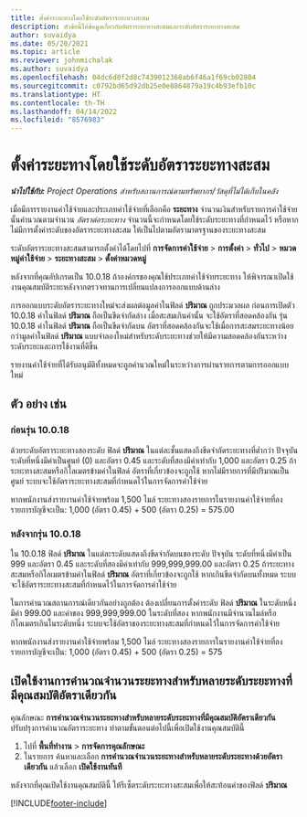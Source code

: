 ```yaml
---
title: ตั้งค่าระยะทางโดยใช้ระดับอัตราระยะทางสะสม
description: หัวข้อนี้ให้ข้อมูลเกี่ยวกับอัตราระยะทางสะสมและระดับอัตราระยะทางสะสม
author: suvaidya
ms.date: 05/20/2021
ms.topic: article
ms.reviewer: johnmichalak
ms.author: suvaidya
ms.openlocfilehash: 04dc6d0f2d8c7439012368ab6f46a1f69cb02804
ms.sourcegitcommit: c0792bd65d92db25e0e8864879a19c4b93efb10c
ms.translationtype: HT
ms.contentlocale: th-TH
ms.lasthandoff: 04/14/2022
ms.locfileid: "8576983"
---
```

# <a name="set-up-mileage-using-mileage-rate-tiers"></a>ตั้งค่าระยะทางโดยใช้ระดับอัตราระยะทางสะสม

_**นำไปใช้กับ:** Project Operations สำหรับสถานการณ์ตามทรัพยากร/วัสดุที่ไม่ได้เก็บในคลัง_

เมื่อมีการรายงานค่าใช้จ่ายและประเภทค่าใช้จ่ายที่เลือกคือ **ระยะทาง** จำนวนเงินสำหรับรายการค่าใช้จ่ายนั้นคำนวณตามจำนวน *อัตราต่อระยะทาง* จำนวนนี้จะกำหนดโดยใช้ระดับระยะทางที่กำหนดไว้ หรือหากไม่มีการตั้งค่าระดับของอัตราระยะทางสะสม ให้เป็นไปตามอัตรามาตรฐานของระยะทางสะสม 

ระดับอัตราระยะทางสะสมสามารถตั้งค่าได้โดยไปที่ **การจัดการค่าใช้จ่าย** > **การตั้งค่า** > **ทั่วไป** > **หมวดหมู่ค่าใช้จ่าย** > **ระยะทางสะสม** > **ตั้งค่าหมวดหมู่**

หลังจากที่คุณอัปเกรดเป็น 10.0.18 ถ้าองค์กรของคุณใช้ประเภทค่าใช้จ่ายระยะทาง ให้พิจารณาเปิดใช้งานคุณสมบัติระยะหลังจากตรวจทานการเปลี่ยนแปลงการออกแบบด้านล่าง 

การออกแบบระดับอัตราระยะทางใหม่จะส่งผลต่อมูลค่าในฟิลด์ **ปริมาณ** ถูกประมวลผล ก่อนการเปิดตัว 10.0.18 ค่าในฟิลด์ **ปริมาณ** ถือเป็นขีดจำกัดล่าง เมื่อสะสมเกินค่านั้น จะใช้อัตราที่สอดคล้องกัน  รุ่น 10.0.18 ค่าในฟิลด์ **ปริมาณ** ถือเป็นขีดจำกัดบน อัตราที่สอดคล้องกันจะใช้เมื่อการสะสมระยะทางน้อยกว่ามูลค่าในฟิลด์ **ปริมาณ**  แบบจำลองใหม่สำหรับระดับระยะทางช่วยให้มีความสอดคล้องกันระหว่างระดับระยะและการใช้งานที่ดีขึ้น   

รายงานค่าใช้จ่ายที่ได้รับอนุมัติทั้งหมดจะถูกคำนวณใหม่ในระหว่างการผ่านรายการตามการออกแบบใหม่

## <a name="example"></a>ตัว อย่าง เช่น
 
### <a name="before-version-10018"></a>ก่อนรุ่น 10.0.18
ด้วยระดับอัตราระยะทางสองระดับ ฟิลด์ **ปริมาณ** ในแต่ละชั้นแสดงถึงขีดจำกัดระยะทางที่ต่ำกว่า ปัจจุบัน ระดับที่หนึ่งมีค่าเป็นศูนย์ (0) และอัตรา 0.45 และระดับที่สองมีค่าเท่ากับ 1,000 และอัตรา 0.25 ถ้าระยะทางสะสมหรือกิโลเมตรข้ามค่าในฟิลด์ อัตราที่เกี่ยวข้องจะถูกใช้ หากไม่มีรายการที่มีปริมาณเป็นศูนย์ ระบบจะใช้อัตราระยะทางสะสมที่กำหนดไว้ในการจัดการค่าใช้จ่าย 
 
หากพนักงานส่งรายงานค่าใช้จ่ายพร้อม 1,500 ไมล์ ระยะทางสองรายการในรายงานค่าใช้จ่ายที่ลงรายการบัญชีจะเป็น: 1,000 (อัตรา 0.45) + 500 (อัตรา 0.25) = 575.00

### <a name="after-version-10018"></a>หลังจากรุ่น 10.0.18
ใน 10.0.18 ฟิลด์ **ปริมาณ** ในแต่ละระดับแสดงถึงขีดจำกัดบนของระดับ ปัจจุบัน ระดับที่หนึ่งมีค่าเป็น 999 และอัตรา 0.45 และระดับที่สองมีค่าเท่ากับ 999,999,999.00 และอัตรา 0.25 ถ้าระยะทางสะสมหรือกิโลเมตรข้ามค่าในฟิลด์ **ปริมาณ** อัตราที่เกี่ยวข้องจะถูกใช้ หากเกินขีดจำกัดบนทั้งหมด ระบบจะใช้อัตราระยะทางสะสมที่กำหนดไว้ในการจัดการค่าใช้จ่าย 
 
ในการคำนวณสถานการณ์เดียวกันอย่างถูกต้อง ต้องเปลี่ยนการตั้งค่าระดับ ฟิลด์ **ปริมาณ** ในระดับหนึ่งมีค่า 999.00 และค่าของ 999,999,999.00 ในระดับที่สอง หากพนักงานมีจำนวนไมล์หรือกิโลเมตรเกินในระดับหนึ่ง ระบบจะใช้อัตราของระยะทางสะสมที่กำหนดไว้ในการจัดการค่าใช้จ่าย 
  
หากพนักงานส่งรายงานค่าใช้จ่ายพร้อม 1,500 ไมล์ ระยะทางสองรายการในรายงานค่าใช้จ่ายที่ลงรายการบัญชีจะเป็น: 1,000 (อัตรา 0.45) + 500 (อัตรา 0.25) = 575

## <a name="enable-the-mileage-amount-calculation-for-multiple-mileage-tiers-with-same-rate-feature"></a>เปิดใช้งานการคำนวณจำนวนระยะทางสำหรับหลายระดับระยะทางที่มีคุณสมบัติอัตราเดียวกัน

คุณลักษณะ **การคำนวณจำนวนระยะทางสำหรับหลายระดับระยะทางที่มีคุณสมบัติอัตราเดียวกัน** ปรับปรุงการคำนวณอัตราระยะทาง ทำตามขั้นตอนต่อไปนี้เพื่อเปิดใช้งานคุณสมบัตินี้

1. ไปที่ **พื้นที่ทำงาน** > **การจัดการคุณลักษณะ** 
2. ในรายการ ค้นหาและเลือก **การคำนวณจำนวนระยะทางสำหรับหลายระดับระยะทางด้วยอัตราเดียวกัน** แล้วเลือก **เปิดใช้งานทันที**

หลังจากที่คุณเปิดใช้งานคุณสมบัตินี้ ให้รีเซ็ตระดับระยะทางสะสมเพื่อให้สะท้อนค่าของฟิลด์ **ปริมาณ** 


[!INCLUDE[footer-include](../includes/footer-banner.md)]
